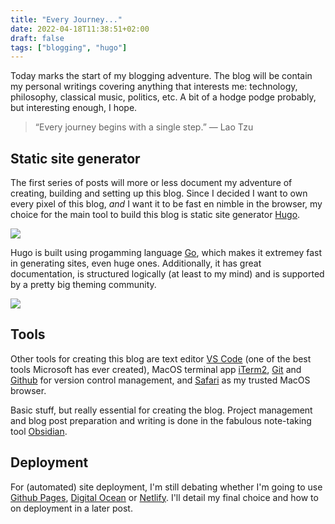 ```yaml
---
title: "Every Journey..."
date: 2022-04-18T11:38:51+02:00
draft: false
tags: ["blogging", "hugo"]
---
```

Today marks the start of my blogging adventure. The blog will be contain my personal writings covering anything that interests me: technology, philosophy, classical music, politics, etc. A bit of a hodge podge probably, but interesting enough, I hope.

> “Every journey begins with a single step.”
> ― Lao Tzu

## Static site generator

The first series of posts will more or less document my adventure of creating, building and setting up this blog. Since I decided I want to own every pixel of this blog, _and_ I want it to be fast en nimble in the browser, my choice for the main tool to build this blog is static site generator [Hugo](https://gohugo.io).

![](/img/hugo-logo.svg)

Hugo is built using progamming language [Go](https://go.dev), which makes it extremey fast in generating sites, even huge ones. Additionally, it has great documentation, is structured logically (at least to my mind) and is supported by a pretty big theming community.

![](/img/go-logo.svg)

## Tools

Other tools for creating this blog are text editor [VS Code](https://code.visualstudio.com) (one of the best tools Microsoft has ever created), MacOS terminal app [iTerm2](https://iterm2.com), [Git](https://git-scm.com) and [Github](https://github.com) for version control management, and [Safari](https://www.apple.com/safari/) as my trusted MacOS browser.

Basic stuff, but really essential for creating the blog. Project management and blog post preparation and writing is done in the fabulous note-taking tool [Obsidian](https://obsidian.md).

## Deployment

For (automated) site deployment, I'm still debating whether I'm going to use [Github Pages](https://pages.github.com), [Digital Ocean](https://www.digitalocean.com) or [Netlify](https://www.netlify.com). I'll detail my final choice and how to on deployment in a later post.
